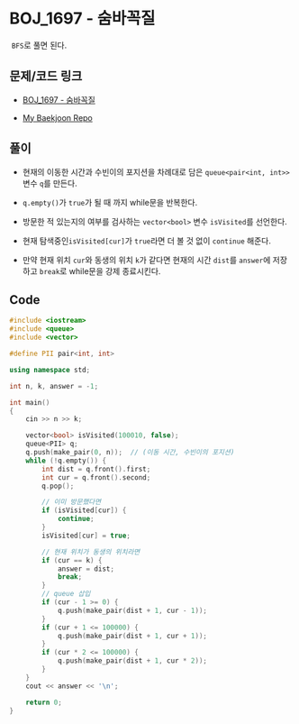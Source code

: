 # BOJ_1697 - 숨바꼭질

&nbsp;`BFS`로 풀면 된다.

## 문제/코드 링크

- [BOJ_1697 - 숨바꼭질](https://www.acmicpc.net/problem/1697)

- [My Baekjoon Repo](https://github.com/Meantint/Baekjoon)

## 풀이

- 현재의 이동한 시간과 수빈이의 포지션을 차례대로 담은 `queue<pair<int, int>>` 변수 `q`를 만든다.

- `q.empty()`가 `true`가 될 때 까지 while문을 반복한다.

- 방문한 적 있는지의 여부를 검사하는 `vector<bool>` 변수 `isVisited`를 선언한다.

- 현재 탐색중인`isVisited[cur]`가 `true`라면 더 볼 것 없이 `continue` 해준다.

- 만약 현재 위치 `cur`와 동생의 위치 `k`가 같다면 현재의 시간 `dist`를 `answer`에 저장하고 `break`로 while문을 강제 종료시킨다.

## Code

```cpp
#include <iostream>
#include <queue>
#include <vector>

#define PII pair<int, int>

using namespace std;

int n, k, answer = -1;

int main()
{
    cin >> n >> k;

    vector<bool> isVisited(100010, false);
    queue<PII> q;
    q.push(make_pair(0, n));  // (이동 시간, 수빈이의 포지션)
    while (!q.empty()) {
        int dist = q.front().first;
        int cur = q.front().second;
        q.pop();

        // 이미 방문했다면
        if (isVisited[cur]) {
            continue;
        }
        isVisited[cur] = true;

        // 현재 위치가 동생의 위치라면
        if (cur == k) {
            answer = dist;
            break;
        }
        // queue 삽입
        if (cur - 1 >= 0) {
            q.push(make_pair(dist + 1, cur - 1));
        }
        if (cur + 1 <= 100000) {
            q.push(make_pair(dist + 1, cur + 1));
        }
        if (cur * 2 <= 100000) {
            q.push(make_pair(dist + 1, cur * 2));
        }
    }
    cout << answer << '\n';

    return 0;
}
```
